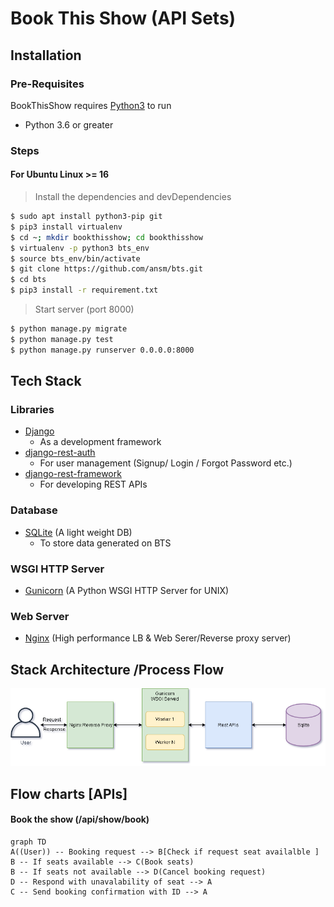 # Book This Show (API Sets)

## Installation
### Pre-Requisites
BookThisShow requires [Python3](https://www.python.org/)  to run
- Python 3.6 or greater

### Steps
#### For Ubuntu Linux >= 16
> Install the dependencies and devDependencies
```sh
$ sudo apt install python3-pip git
$ pip3 install virtualenv
$ cd ~; mkdir bookthisshow; cd bookthisshow
$ virtualenv -p python3 bts_env
$ source bts_env/bin/activate
$ git clone https://github.com/ansm/bts.git
$ cd bts
$ pip3 install -r requirement.txt
```
> Start server (port 8000)
```sh
$ python manage.py migrate
$ python manage.py test
$ python manage.py runserver 0.0.0.0:8000
```
## Tech Stack 
### Libraries
 - [Django](https://www.djangoproject.com/)
	 - As a development framework
 -  [django-rest-auth](https://django-rest-auth.readthedocs.io/en/latest)
	 - For user management (Signup/ Login / Forgot Password etc.)
 - [django-rest-framework](https://www.django-rest-framework.org/)
	 - For developing REST APIs
### Database  
- [SQLite](https://www.sqlite.org/index.html) (A light weight DB) 
	- To store data generated on BTS
### WSGI HTTP Server
- [Gunicorn](https://gunicorn.org/) (A Python WSGI HTTP Server for UNIX)
### Web Server
- [Nginx](https://www.nginx.com/) (High performance LB & Web Serer/Reverse proxy server)

## Stack Architecture /Process Flow

![Process FLow](https://github.com/ansm/bts/blob/master/bts.png?raw=true)

## Flow charts  [APIs]
#### Book the show (/api/show/book)

```mermaid
graph TD
A((User)) -- Booking request --> B[Check if request seat availalble ]
B -- If seats available --> C(Book seats)
B -- If seats not available --> D(Cancel booking request)
D -- Respond with unavalability of seat --> A
C -- Send booking confirmation with ID --> A
```
